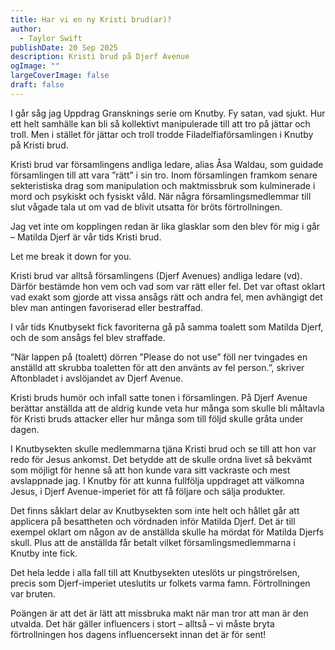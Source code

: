 ```yaml
---
title: Har vi en ny Kristi brud(ar)?
author:
  - Taylor Swift
publishDate: 20 Sep 2025
description: Kristi brud på Djerf Avenue
ogImage: ""
largeCoverImage: false
draft: false
---
```

I går såg jag Uppdrag Gransknings serie om Knutby. Fy satan, vad sjukt. Hur ett helt samhälle kan bli så kollektivt manipulerade till att tro på jättar och troll. Men i stället för jättar och troll trodde Filadelfiaförsamlingen i Knutby på Kristi brud. 

Kristi brud var församlingens andliga ledare, alias Åsa Waldau, som guidade församlingen till att vara ”rätt” i sin tro. Inom församlingen framkom senare sekteristiska drag som manipulation och maktmissbruk som kulminerade i mord och psykiskt och fysiskt våld. När några församlingsmedlemmar till slut vågade tala ut om vad de blivit utsatta för bröts förtrollningen. 

Jag vet inte om kopplingen redan är lika glasklar som den blev för mig i går – Matilda Djerf är vår tids Kristi brud. 

Let me break it down for you. 

Kristi brud var alltså församlingens (Djerf Avenues) andliga ledare (vd). Därför bestämde hon vem och vad som var rätt eller fel. Det var oftast oklart vad exakt som gjorde att vissa ansågs rätt och andra fel, men avhängigt det blev man antingen favoriserad eller bestraffad. 

I vår tids Knutbysekt fick favoriterna gå på samma toalett som Matilda Djerf, och de som ansågs fel blev straffade. 

”När lappen på (toalett) dörren ”Please do not use” föll ner tvingades en anställd att skrubba toaletten för att den använts av fel person.”, skriver Aftonbladet i avslöjandet av Djerf Avenue. 

Kristi bruds humör och infall satte tonen i församlingen. På Djerf Avenue berättar anställda att de aldrig kunde veta hur många som skulle bli måltavla för Kristi bruds attacker eller hur många som till följd skulle gråta under dagen. 

I Knutbysekten skulle medlemmarna tjäna Kristi brud och se till att hon var redo för Jesus ankomst. Det betydde att de skulle ordna livet så bekvämt som möjligt för henne så att hon kunde vara sitt vackraste och mest avslappnade jag. I Knutby för att kunna fullfölja uppdraget att välkomna Jesus, i Djerf Avenue-imperiet för att få följare och sälja produkter.

Det finns såklart delar av Knutbysekten som inte helt och hållet går att applicera på besattheten och vördnaden inför Matilda Djerf. Det är till exempel oklart om någon av de anställda skulle ha mördat för Matilda Djerfs skull. Plus att de anställda får betalt vilket församlingsmedlemmarna i Knutby inte fick. 

Det hela ledde i alla fall till att Knutbysekten uteslöts ur pingströrelsen, precis som Djerf-imperiet uteslutits ur folkets varma famn. Förtrollningen var bruten. 

Poängen är att det är lätt att missbruka makt när man tror att man är den utvalda. Det här gäller influencers i stort – alltså – vi måste bryta förtrollningen hos dagens influencersekt innan det är för sent!
